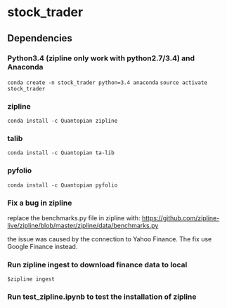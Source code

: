 # stock_trader

## Dependencies

### Python3.4 (zipline only work with python2.7/3.4) and Anaconda
`conda create -n stock_trader python=3.4 anaconda`
`source activate stock_trader`

### zipline
`conda install -c Quantopian zipline`

### talib
`conda install -c Quantopian ta-lib`

### pyfolio
`conda install -c Quantopian pyfolio`


### Fix a bug in zipline
replace the benchmarks.py file in zipline with:
https://github.com/zipline-live/zipline/blob/master/zipline/data/benchmarks.py

the issue was caused by the connection to Yahoo Finance. The fix use Google Finance instead.

### Run zipline ingest to download finance data to local
`$zipline ingest`

### Run test_zipline.ipynb to test the installation of zipline